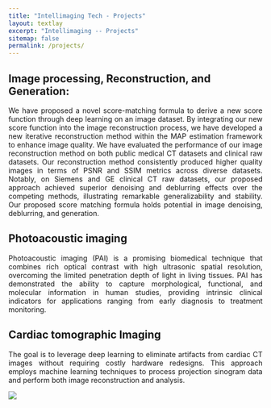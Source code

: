 ```yaml
---
title: "Intellimaging Tech - Projects"
layout: textlay
excerpt: "Intellimaging -- Projects"
sitemap: false
permalink: /projects/
---
```


## Image processing, Reconstruction, and Generation:
<p style="text-align: justify;">We have proposed a novel score-matching formula to derive a new score function through deep learning on an image dataset. By integrating our new score function into the image reconstruction process, we have developed a new iterative reconstruction method within the MAP estimation framework to enhance image quality. We have evaluated the performance of our image reconstruction method on both public medical CT datasets and clinical raw datasets. Our reconstruction method consistently produced higher quality images in terms of PSNR and SSIM metrics across diverse datasets. Notably, on Siemens and GE clinical CT raw datasets, our proposed approach achieved superior denoising and deblurring effects over the competing methods, illustrating remarkable generalizability and stability. Our proposed score matching formula holds potential in image denoising, deblurring, and generation.</p>

## Photoacoustic imaging  
<p style="text-align: justify;">Photoacoustic imaging (PAI) is a promising biomedical technique that combines rich optical contrast with high ultrasonic spatial resolution, overcoming the limited penetration depth of light in living tissues. PAI has demonstrated the ability to capture morphological, functional, and molecular information in human studies, providing intrinsic clinical indicators for applications ranging from early diagnosis to treatment monitoring.</p>

## Cardiac tomographic Imaging 

<p style="text-align: justify;">The goal is to leverage deep learning to eliminate artifacts from cardiac CT images without requiring costly hardware redesigns. This approach employs machine learning techniques to process projection sinogram data and perform both image reconstruction and analysis.</p>


<p align = "left">
<img src="{{ site.url }}{{ site.baseurl }}/images/projects/cardiac_ct_deblooming.png"
</p>



















